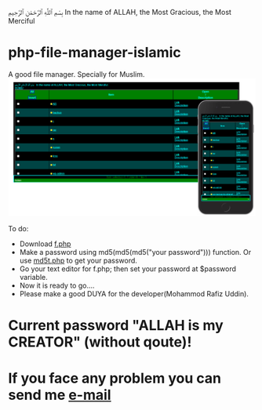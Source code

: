 بِسْمِ ٱللَّٰهِ ٱلرَّحْمَٰنِ ٱلرَّحِيمِ   In the name of ALLAH, the Most Gracious, the Most Merciful
# php-file-manager-islamic
A good file manager. Specially for Muslim.
<img src="ui.png">

 To do:
* Download <a href="https://rafiz001.github.io/php-file-manager-islamic/f.php">f.php</a>
* Make a password using md5(md5(md5("your password"))) function. Or use <a href="https://rafiz001.github.io/php-file-manager-islamic/md5t.php">md5t.php</a> to get your password.
* Go your text editor for f.php; then set your password at $password variable.
* Now it is ready to go....
* Please make a good DUYA for the developer(Mohammod Rafiz Uddin).


# Current password "ALLAH is my CREATOR" (without qoute)!


# If you face any problem you can send me <a href="mailto:rafiz001@protonmail.ch">e-mail</a>
